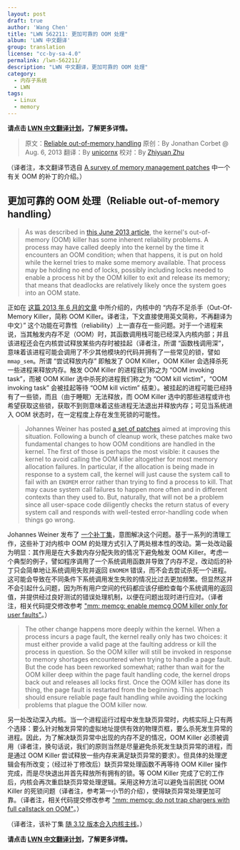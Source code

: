 ```yaml
---
layout: post
draft: true
author: 'Wang Chen'
title: "LWN 562211: 更加可靠的 OOM 处理"
album: 'LWN 中文翻译'
group: translation
license: "cc-by-sa-4.0"
permalink: /lwn-562211/
description: "LWN 中文翻译，更加可靠的 OOM 处理"
category:
  - 内存子系统
  - LWN
tags:
  - Linux
  - memory
---
```


**请点击 [LWN 中文翻译计划](/lwn)，了解更多详情。**

> 原文：[Reliable out-of-memory handling](https://lwn.net/Articles/562211/#oom)
> 原创：By Jonathan Corbet @ Aug. 6, 2013
> 翻译：By [unicornx](https://github.com/unicornx)
> 校对：By [Zhiyuan Zhu](https://github.com/zzyjsjcom)

（译者注，本文翻译节选自 [A survey of memory management patches](https://lwn.net/Articles/562211/) 中一个有关 OOM 的补丁的介绍。）

## 更加可靠的 OOM 处理（Reliable out-of-memory handling）

> As was described in [this June 2013 article](https://lwn.net/Articles/552789/), the kernel's out-of-memory (OOM) killer has some inherent reliability problems. A process may have called deeply into the kernel by the time it encounters an OOM condition; when that happens, it is put on hold while the kernel tries to make some memory available. That process may be holding no end of locks, possibly including locks needed to enable a process hit by the OOM killer to exit and release its memory; that means that deadlocks are relatively likely once the system goes into an OOM state.

正如在 [这篇 2013 年 6 月的文章][3] 中所介绍的，内核中的 “内存不足杀手（Out-Of-Memory Killer，简称 OOM Killer。译者注，下文直接使用英文简称，不再翻译为中文）” 这个功能在可靠性（reliability）上一直存在一些问题。对于一个进程来说，当其触发内存不足（OOM）时，其函数调用栈可能已经深入内核内部；并且该进程还会在内核尝试释放某些内存时被挂起（译者注，所谓 “函数栈调用深”，意味着该进程可能会调用了不少其他模块的代码并拥有了一些常见的锁，譬如 `mmap_sem`。所谓 “尝试释放内存” 即触发了 OOM Killer，OOM Killer 会选择杀死一些进程来释放内存。触发 OOM Killer 的进程我们称之为 “OOM invoking task”，而被 OOM Killer 选中杀死的进程我们称之为 “OOM kill victim”，“OOM invoking task” 会被挂起等待 “OOM kill victim” 结束）。被挂起的进程可能已经持有了一些锁，而且（由于睡眠）无法释放，而 OOM Killer 选中的那些进程或许也希望获取这些锁，获取不到则意味着这些进程无法退出并释放内存；可见当系统进入 OOM 状态时，在一定程度上存在发生死锁的可能性。

> Johannes Weiner has posted [a set of patches](https://lwn.net/Articles/562091/) aimed at improving this situation. Following a bunch of cleanup work, these patches make two fundamental changes to how OOM conditions are handled in the kernel. The first of those is perhaps the most visible: it causes the kernel to avoid calling the OOM killer altogether for most memory allocation failures. In particular, if the allocation is being made in response to a system call, the kernel will just cause the system call to fail with an `ENOMEM` error rather than trying to find a process to kill. That may cause system call failures to happen more often and in different contexts than they used to. But, naturally, that will not be a problem since all user-space code diligently checks the return status of every system call and responds with well-tested error-handling code when things go wrong.

Johannes Weiner 发布了 [一个补丁集][4]，意图解决这个问题。基于一系列的清理工作，这些补丁对内核中 OOM 的处理方式引入了两处根本性的改动。第一处改动最为明显：其作用是在大多数内存分配失败的情况下避免触发 OOM Killer。考虑一个典型的例子，譬如程序调用了一个系统调用函数并导致了内存不足，改动后的补丁只会简单地让系统调用失败并返回 `ENOMEM` 错误，而不会去尝试杀死一个进程。这可能会导致在不同条件下系统调用发生失败的情况比过去更加频繁。但显然这并不会引起什么问题，因为所有用户空间的代码都应该仔细检查每个系统调用的返回值，并提供经过良好测试的错误处理机制，以便在问题出现时进行应对。（译者注，相关代码提交修改参考 ["mm: memcg: enable memcg OOM killer only for user faults"][1]。）

> The other change happens more deeply within the kernel. When a process incurs a page fault, the kernel really only has two choices: it must either provide a valid page at the faulting address or kill the process in question. So the OOM killer will still be invoked in response to memory shortages encountered when trying to handle a page fault. But the code has been reworked somewhat; rather than wait for the OOM killer deep within the page fault handling code, the kernel drops back out and releases all locks first. Once the OOM killer has done its thing, the page fault is restarted from the beginning. This approach should ensure reliable page fault handling while avoiding the locking problems that plague the OOM killer now.

另一处改动深入内核。当一个进程运行过程中发生缺页异常时，内核实际上只有两个选择：要么针对触发异常的虚拟地址提供有效的物理页框，要么杀死发生异常的进程。因此，为了解决缺页异常中出现的内存不足的情况，OOM Killer 必须被调用（译者注，换句话说，我们的原则当然是尽量避免杀死发生缺页异常的进程，而是通过 OOM Killer 尝试释放一些内存来满足缺页异常的要求）。但具体的处理逻辑会有所改变；（经过补丁修改后）缺页异常处理函数不再等待 OOM Killer 操作完成，而是尽快退出并首先释放所有拥有的锁。等 OOM Killer 完成了它的工作后，内核会再次重启缺页异常处理逻辑。采用这种方法可以避免当前困扰 OOM Killer 的死锁问题（译者注，参考第一小节的介绍），使得缺页异常处理更加可靠。（译者注，相关代码提交修改参考 ["mm: memcg: do not trap chargers with full callstack on OOM"][2]。）

（译者注，该补丁集 [随 3.12 版本合入内核主线][5]。）

**请点击 [LWN 中文翻译计划](/lwn)，了解更多详情。**

[1]: https://git.kernel.org/pub/scm/linux/kernel/git/torvalds/linux.git/commit/?id=519e52473ebe9db5cdef44670d5a97f1fd53d721
[2]: https://git.kernel.org/pub/scm/linux/kernel/git/torvalds/linux.git/commit/?id=3812c8c8f3953921ef18544110dafc3505c1ac62
[3]: https://lwn.net/Articles/552789/
[4]: https://lwn.net/Articles/562091/
[5]: https://kernelnewbies.org/Linux_3.12#Better_Out-Of-Memory_handling